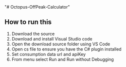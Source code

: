 "# Octopus-OffPeak-Calculator" 

## How to run this

1) Download the source
2) Download and install Visual Studio code
3) Open the download source folder using VS Code
4) Open cs file to ensure you have the C# plugin installed
5) Set consumption data url and apiKey
6) From menu select Run and Run without Debugging
